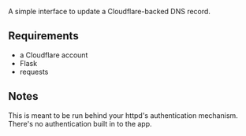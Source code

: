 A simple interface to update a Cloudflare-backed DNS record.

## Requirements

* a Cloudflare account
* Flask
* requests

## Notes

This is meant to be run behind your httpd's authentication mechanism. There's no
authentication built in to the app.
